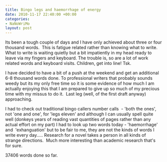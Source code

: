 ```yaml
---
title: Bingo legs and haemorrhage of energy
date: 2010-11-17 22:40:00 +00:00
categories:
- NaNoWriMo
layout: post
---
```


Its been a tough couple of days and I have only achieved about three or four thousand words.  This is fatigue related rather than knowing what to write. What to write is waiting quietly but a bit impatiently in my head ready to leave via my fingers and keyboard. The trouble is, so are a lot of work related words and keyboard visits. Children, get into line! Tsk.

I have decided to have a bit of a push at the weekend and get an additional 6-8 thousand words done. To professional writers that probably sounds weedy but its my only free time so it is some evidence of how much I am actually enjoying this that I am prepared to give up so much of my precious time with my missus to do it.  Last leg (well, of the first draft anyway) approaching.

I had to check out traditional bingo callers number calls  - 'both the ones', not 'one and one', for 'legs eleven' and although I can usually spell quite well (donkeys years of reading vast quantities of pages rather than any actual effort on my part) I had to look up two words today - 'haemorrhage' and  'exhanguation' but to be fair to me, they are not the kinds of words I write every day..... Research for a novel takes a person in all kinds of strange directions.  Much more interesting than academic research that's for sure.

37406 words done so far.
